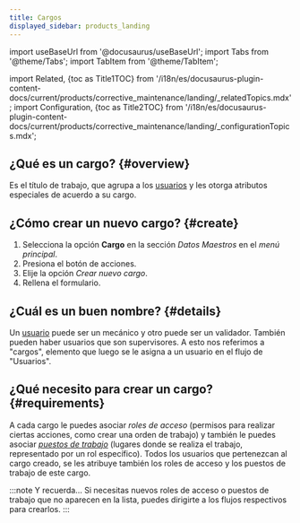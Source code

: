 ```yaml
---
title: Cargos
displayed_sidebar: products_landing
---
```


import useBaseUrl from '@docusaurus/useBaseUrl'; 
import Tabs from '@theme/Tabs';
import TabItem from '@theme/TabItem';

import Related, {toc as Title1TOC} from '/i18n/es/docusaurus-plugin-content-docs/current/products/corrective_maintenance/landing/_relatedTopics.mdx'; 
import Configuration, {toc as Title2TOC} from '/i18n/es/docusaurus-plugin-content-docs/current/products/corrective_maintenance/landing/_configurationTopics.mdx'; 

## ¿Qué es un cargo? {#overview}
Es el título de trabajo, que agrupa a los [usuarios](/docs/products/corrective_maintenance/master_data/users) y les otorga atributos especiales de acuerdo a su cargo.

## ¿Cómo crear un nuevo cargo? {#create}
1. Selecciona la opción **Cargo** en la sección _Datos Maestros_ en el _menú principal_.
2. Presiona el botón de acciones.
3. Elije la opción _Crear nuevo cargo_.
4. Rellena el formulario.

## ¿Cuál es un buen nombre? {#details}
Un [usuario](/docs/products/corrective_maintenance/master_data/users) puede ser un mecánico y otro puede ser un validador. También pueden haber usuarios que son supervisores. A esto nos referimos a "cargos", elemento que luego se le asigna a un usuario en el flujo de "Usuarios".

## ¿Qué necesito para crear un cargo? {#requirements}
A cada cargo le puedes asociar _roles de acceso_ (permisos para realizar ciertas acciones, como crear una orden de trabajo) y también le puedes asociar [_puestos de trabajo_](/docs/products/corrective_maintenance/master_data/workstation) (lugares donde se realiza el trabajo, representado por un rol específico). Todos los usuarios que pertenezcan al cargo creado, se les atribuye también los roles de acceso y los puestos de trabajo de este cargo.

:::note Y recuerda...
Si necesitas nuevos roles de acceso o puestos de trabajo que no aparecen en la lista, puedes dirigirte a los flujos respectivos para crearlos.
:::
